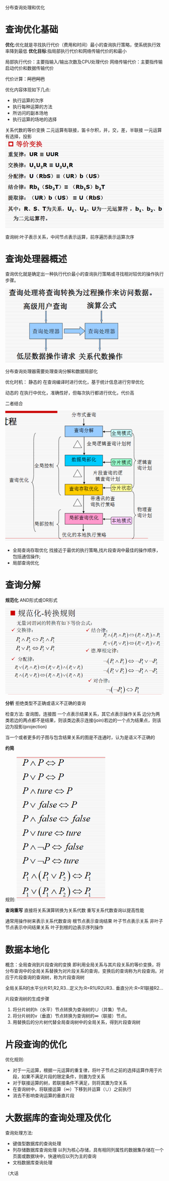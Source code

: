 分布查询处理和优化

# 查询优化基础

**优化**:优化就是寻找执行代价（费用和时间）最小的查询执行策略，使系统执行效率降到最低
**优化目标**:指局部执行代价和网络传输代价的和最小

局部执行代价：主要指输入/输出次数及CPU处理代价
网络传输代价：主要指传输启动代价和数据传输代价

代价计算：~~阿巴阿巴~~

优化内容体现如下几点:
- 执行运算的次序
- 执行每种运算的方法
- 所访问的副本场地
- 执行运算的场地的选择

关系代数的等价变换
二元运算有联接，笛卡尔积，并，交，差，半联接
一元运算有选择，投影
![](images/4_1.png)

查询树:叶子表示关系，中间节点表示运算，前序遍历表示运算次序

# 查询处理器概述

查询优化就是确定出一种执行代价最小的查询执行策略或寻找相对较优的操作执行步骤。

![](images/4_2.png)

分布查询处理器需要处理查询分解和数据局部化

优化时机：
静态的 在查询编译时进行优化，基于统计信息进行穷举优化

动态的 在执行中优化，准确性好，但每次执行都进行优化，代价高

二者结合

![](images/4_3.png)

- 全局查询存取优化 找接近于最优的执行策略,找片段查询中最佳的操作顺序，包括通信操作;
- 局部查询优化
# 查询分解

**规范化**
AND形式或OR形式

![](images/4_4.png)

**分析**
拒绝类型不正确或语义不正确的查询

检查方法: 查询图，连接图
一个点表示结果关系，其它点表示操作关系
边分为两类若边的两点都不是结果，则该类边表示连接(join)若边的一个点为结果点，则该边为投影(projection)

当一个或者更多的子图与包含结果关系的图是不连通时，认为是语义不正确的

**约简**

规则:
![](images/4_5.png)

**查询重写**
直接将关系演算转换为关系代数
重写关系代数查询以提高性能

通常用操作树来表示关系代数查询
根节点表示查询结果
叶子节点表示关系
非叶子节点表示中间结果关系
叶子到根的边表示序列操作
# 数据本地化
概念：全局查询到片段查询的变换
即利用全局关系与其片段关系的等价变换，将分布查询中的全局关系替换为对片段关系的查询，变换后的查询称为片段查询。对应于片段查询的查询树，称为片段查询树

全局关系R的水平分片R1,R2,R3...定义为:R=R1UR2UR3..
垂直分片:R=R1联接R2...

片段查询树的生成步骤
1. 将分片树的h（水平）节点转换为查询树的∪（并集）节点。
2. 将分片树的v（垂直）节点转换为查询树的∞（联接）节点。
3. 用替换后的分片树代替全局查询树中的全局关系，得到片段查询树




# 片段查询的优化

优化规则:
- 对于一元运算，根据一元运算的重复律，将叶子节点之前的选择运算作用于片段，如果不满足片段的限定条件，则置为空关系
- 对于联接运算的树，若联接条件不满足，则将其置为空关系
- 在查询树中，将联接运算（∞）下移到并运算（∪）之前执行
- 消去不影响查询运算的垂直片段
# 大数据库的查询处理及优化

查询处理方法:
- 键值型数据库的查询处理 
- 列存储数据库查询处理  以列为核心存储，具有相同列属性的数据集存储在一个页面或数据块中，快速响应以列为主的查询
- 文档数据库查询处理

（大话